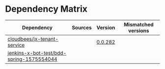 # Dependency Matrix

Dependency | Sources | Version | Mismatched versions
---------- | ------- | ------- | -------------------
[cloudbees/jx-tenant-service](https://github.com/cloudbees/jx-tenant-service) |  | [0.0.282](https://github.com/cloudbees/jx-tenant-service/releases/tag/v0.0.282) | 
[jenkins-x-bot-test/bdd-spring-1575554044](https://github.com/jenkins-x-bot-test/bdd-spring-1575554044.git) |  | []() | 
